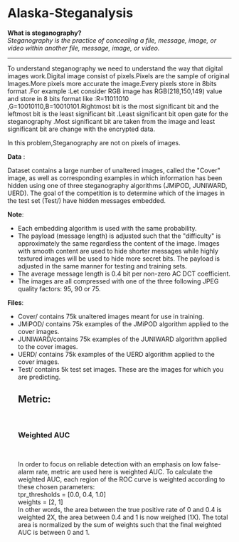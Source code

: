 # Alaska-Steganalysis
<b>What is steganography?</b> <br><i>Steganography is the practice of concealing a file, message, image, or video within another file, message, image, or video.</i><br><HR>
<p>To understand steganography we need to understand the way that digital images work.Digital image consist of pixels.Pixels are the sample of original Images.More pixels more accurate the image.Every pixels store in 8bits format .For example :Let consider RGB image  has RGB(218,150,149) value and store in 8 bits format like :R=11011010 ,G=10010110,B=10010101.Rightmost bit is the most significant bit and the leftmost bit is the least significant bit .Least significant bit open gate for the steganography .Most significant bit are taken from the image and least significant bit are change with the encrypted data.</p>
  <p>In this problem,Steganography are not on pixels of images.</p>
<b>Data</b> :<p> Dataset contains a large number of unaltered images, called the "Cover" image, as well as corresponding examples in which information has been hidden using one of three steganography algorithms (JMiPOD, JUNIWARD, UERD). The goal of the competition is to determine which of the images in the test set (Test/) have hidden messages embedded.


<b >Note</b>:
<ul>
<li>Each embedding algorithm is used with the same probability.
<li>The payload (message length) is adjusted such that the "difficulty" is approximately the same regardless the content of the image. Images with smooth content are used to hide shorter messages while highly textured images will be used to hide more secret bits. The payload is adjusted in the same manner for testing and training sets.
<li>The average message length is 0.4 bit per non-zero AC DCT coefficient.
<li>The images are all compressed with one of the three following JPEG quality factors: 95, 90 or 75.
</ul>

<b >Files</b>:
<ul>
    <li>Cover/ contains 75k unaltered images meant for use in training.
<li>JMiPOD/ contains 75k examples of the JMiPOD algorithm applied to the cover images.
<li>JUNIWARD/contains 75k examples of the JUNIWARD algorithm applied to the cover images.
<li>UERD/ contains 75k examples of the UERD algorithm applied to the cover images.
<li>Test/ contains 5k test set images. These are the images for which you are predicting.

<h2> Metric:</h2><br>
<h3>Weighted AUC</h3><br>
    <p>In order to focus on reliable detection with an emphasis on low false-alarm rate, metric are used here is weighted AUC. To calculate the weighted AUC, each region of the ROC curve is weighted according to these chosen parameters:
<br>
tpr_thresholds = [0.0, 0.4, 1.0]<br>
weights = [2, 1]
<br>
In other words, the area between the true positive rate of 0 and 0.4 is weighted 2X, the area between 0.4 and 1 is now weighed (1X). The total area is normalized by the sum of weights such that the final weighted AUC is between 0 and 1.
